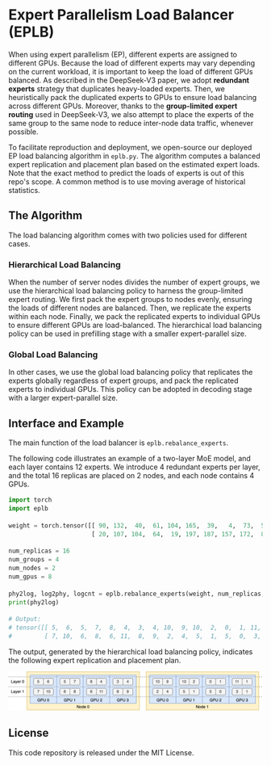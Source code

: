 # Expert Parallelism Load Balancer (EPLB)

When using expert parallelism (EP), different experts are assigned to different GPUs. Because the load of different 
experts may vary depending on the current workload, it is important to keep the load of different GPUs balanced. 
As described in the DeepSeek-V3 paper, we adopt **redundant experts** strategy that duplicates heavy-loaded experts. 
Then, we heuristically pack the duplicated experts to GPUs to ensure load balancing across different GPUs. Moreover, 
thanks to the **group-limited expert routing** used in DeepSeek-V3, we also attempt to place the experts of the same 
group to the same node to reduce inter-node data traffic, whenever possible.

To facilitate reproduction and deployment, we open-source our deployed EP load balancing algorithm in `eplb.py`. 
The algorithm computes a balanced expert replication and placement plan based on the estimated expert loads. Note 
that the exact method to predict the loads of experts is out of this repo's scope. A common method is to use 
moving average of historical statistics. 

## The Algorithm

The load balancing algorithm comes with two policies used for different cases.

### Hierarchical Load Balancing

When the number of server nodes divides the number of expert groups, we use the hierarchical load balancing policy to
harness the group-limited expert routing. We first pack the expert groups to nodes evenly, ensuring the loads of 
different nodes are balanced. Then, we replicate the experts within each node. Finally, we pack the replicated experts 
to individual GPUs to ensure different GPUs are load-balanced. The hierarchical load balancing policy can be used in 
prefilling stage with a smaller expert-parallel size.

### Global Load Balancing

In other cases, we use the global load balancing policy that replicates the experts globally regardless of expert 
groups, and pack the replicated experts to individual GPUs. This policy can be adopted in decoding stage with a larger 
expert-parallel size.

## Interface and Example

The main function of the load balancer is `eplb.rebalance_experts`.

The following code illustrates an example of a two-layer MoE model, and each layer contains 12 experts. We introduce 4 redundant experts per layer, and the total 16 replicas are placed on 2 nodes, and each node contains 4 GPUs.

``` python
import torch
import eplb

weight = torch.tensor([[ 90, 132,  40,  61, 104, 165,  39,   4,  73,  56, 183,  86],
                       [ 20, 107, 104,  64,  19, 197, 187, 157, 172,  86,  16,  27]])

num_replicas = 16
num_groups = 4
num_nodes = 2
num_gpus = 8

phy2log, log2phy, logcnt = eplb.rebalance_experts(weight, num_replicas, num_groups, num_nodes, num_gpus)
print(phy2log)

# Output:
# tensor([[ 5,  6,  5,  7,  8,  4,  3,  4, 10,  9, 10,  2,  0,  1, 11,  1],
#         [ 7, 10,  6,  8,  6, 11,  8,  9,  2,  4,  5,  1,  5,  0,  3,  1]])
```

The output, generated by the hierarchical load balancing policy, indicates the following 
expert replication and placement plan.

![](example.png)


## License

This code repository is released under the MIT License.
